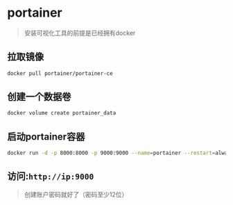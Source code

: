 # portainer

> 安装可视化工具的前提是已经拥有docker

## 拉取镜像

```sh
docker pull portainer/portainer-ce
```

## 创建一个数据卷

```sh
docker volume create portainer_data
```

## 启动portainer容器

```sh
docker run -d -p 8000:8000 -p 9000:9000 --name=portainer --restart=always -v /var/run/docker.sock:/var/run/docker.sock -v portainer_data:/data portainer/portainer-ce
```

## 访问:`http://ip:9000`

> 创建账户密码就好了（密码至少12位）